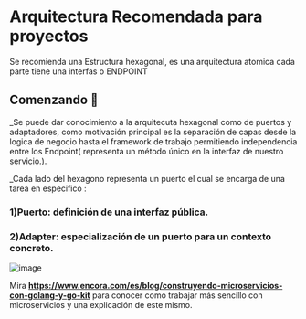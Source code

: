 # Arquitectura Recomendada para proyectos

Se recomienda una Estructura hexagonal, es una arquitectura atomica  cada parte tiene una interfas o ENDPOINT 
## Comenzando 🚀

_Se puede dar conocimiento a la arquitecuta hexagonal como de puertos y adaptadores, como motivación principal es la separación de capas 
desde la logica de negocio  hasta el framework de trabajo permitiendo independencia entre los Endpoint( representa un método único en la interfaz de nuestro servicio.).

_Cada lado del hexagono representa un puerto el cual se encarga de una tarea en especifico :

### 1)Puerto: definición de una interfaz pública.
### 2)Adapter: especialización de un puerto para un contexto concreto.


![image](https://user-images.githubusercontent.com/53051443/125107995-0bf99b80-e0a7-11eb-8f21-90347c2a3a01.png)


Mira **https://www.encora.com/es/blog/construyendo-microservicios-con-golang-y-go-kit** para conocer como trabajar más sencillo con microservicios y una explicación de este mismo.


